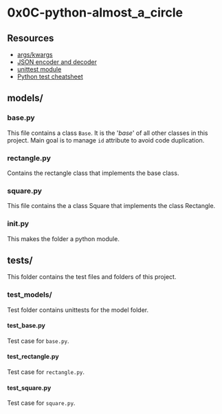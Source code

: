 # 0x0C-python-almost_a_circle

## Resources
- [args/kwargs](https://yasoob.me/2013/08/04/args-and-kwargs-in-python-explained/)
- [JSON encoder and decoder](https://docs.python.org/3/library/json.html)
- [unittest module](https://docs.python.org/3.4/library/unittest.html#module-unittest)
- [Python test cheatsheet](https://www.pythonsheets.com/notes/python-tests.html)

## models/

### base.py
This file contains a class ``` Base ```. It is the '*base*' of all other classes in this project. Main goal is to manage ``` id ``` attribute to avoid code duplication.

### rectangle.py
Contains the rectangle class that implements the base class. 

### square.py
This file contains the a class Square that implements the class Rectangle.

###  __init__.py
This makes the folder a python module.

## tests/
This folder contains the test files and folders of this project.

### test_models/
Test folder contains unittests for the model folder.

#### test_base.py
Test case  for ```base.py```.

#### test_rectangle.py
Test case for ```rectangle.py```.

#### test_square.py
Test case for ```square.py```.
